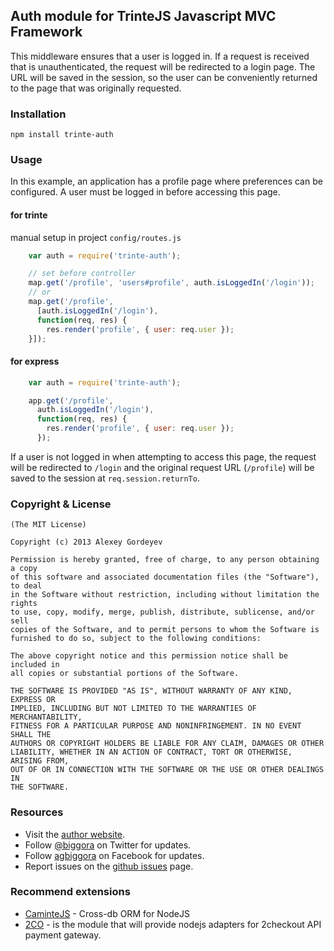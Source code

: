 ## Auth module for TrinteJS Javascript MVC Framework

This middleware ensures that a user is logged in. If a request is received that is unauthenticated, the request will be redirected to a login page. The URL will be saved in the session, so the user can be conveniently returned to the page that was originally requested.

### Installation

    npm install trinte-auth

### Usage

In this example, an application has a profile page where preferences can be
configured.  A user must be logged in before accessing this page.

#### for trinte

manual setup in project `config/routes.js`

```js
    var auth = require('trinte-auth');

    // set before controller
    map.get('/profile', 'users#profile', auth.isLoggedIn('/login'));
    // or
    map.get('/profile',
      [auth.isLoggedIn('/login'),
      function(req, res) {
        res.render('profile', { user: req.user });
    }]);
```

#### for express

```js
    var auth = require('trinte-auth');

    app.get('/profile',
      auth.isLoggedIn('/login'),
      function(req, res) {
        res.render('profile', { user: req.user });
      });
```
      
If a user is not logged in when attempting to access this page, the request will
be redirected to `/login` and the original request URL (`/profile`) will be
saved to the session at `req.session.returnTo`.

### Copyright & License

    (The MIT License)

    Copyright (c) 2013 Alexey Gordeyev

    Permission is hereby granted, free of charge, to any person obtaining a copy
    of this software and associated documentation files (the "Software"), to deal
    in the Software without restriction, including without limitation the rights
    to use, copy, modify, merge, publish, distribute, sublicense, and/or sell
    copies of the Software, and to permit persons to whom the Software is
    furnished to do so, subject to the following conditions:

    The above copyright notice and this permission notice shall be included in
    all copies or substantial portions of the Software.

    THE SOFTWARE IS PROVIDED "AS IS", WITHOUT WARRANTY OF ANY KIND, EXPRESS OR
    IMPLIED, INCLUDING BUT NOT LIMITED TO THE WARRANTIES OF MERCHANTABILITY,
    FITNESS FOR A PARTICULAR PURPOSE AND NONINFRINGEMENT. IN NO EVENT SHALL THE
    AUTHORS OR COPYRIGHT HOLDERS BE LIABLE FOR ANY CLAIM, DAMAGES OR OTHER
    LIABILITY, WHETHER IN AN ACTION OF CONTRACT, TORT OR OTHERWISE, ARISING FROM,
    OUT OF OR IN CONNECTION WITH THE SOFTWARE OR THE USE OR OTHER DEALINGS IN
    THE SOFTWARE.

### Resources

- Visit the [author website](http://www.gordejev.lv).
- Follow [@biggora](https://twitter.com/#!/biggora) on Twitter for updates.
- Follow [agbiggora](https://www.facebook.com/agbiggora) on Facebook for updates.
- Report issues on the [github issues](https://github.com/biggora/trinte-auth/issues) page.

### Recommend extensions

- [CaminteJS](http://www.camintejs.com/) - Cross-db ORM for NodeJS
- [2CO](https://github.com/biggora/2co) - is the module that will provide nodejs adapters for 2checkout API payment gateway.

